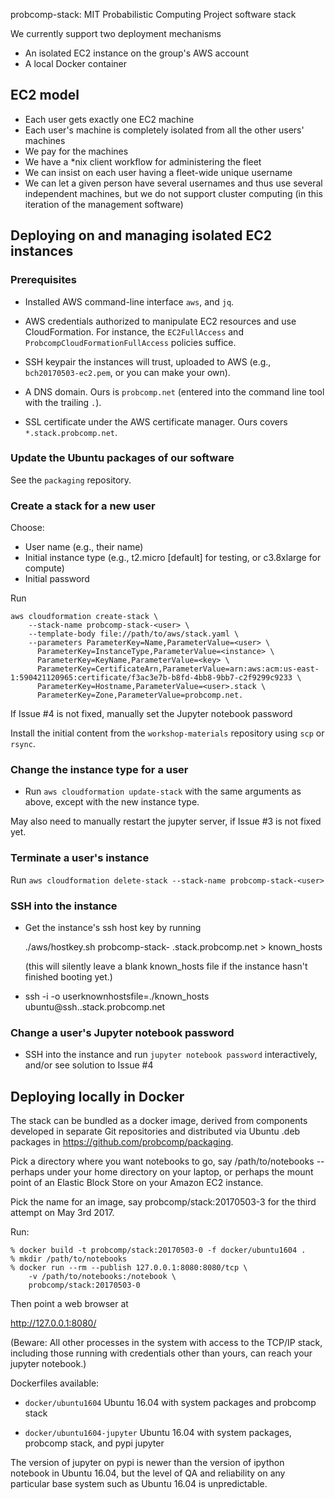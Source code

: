probcomp-stack: MIT Probabilistic Computing Project software stack

We currently support two deployment mechanisms
- An isolated EC2 instance on the group's AWS account
- A local Docker container

EC2 model
---------

- Each user gets exactly one EC2 machine
- Each user's machine is completely isolated from all the other
  users' machines
- We pay for the machines
- We have a *nix client workflow for administering the fleet
- We can insist on each user having a fleet-wide unique username
- We can let a given person have several usernames and thus use
  several independent machines, but we do not support cluster
  computing (in this iteration of the management software)

Deploying on and managing isolated EC2 instances
------------------------------------------------

### Prerequisites

- Installed AWS command-line interface `aws`, and `jq`.

- AWS credentials authorized to manipulate EC2 resources and use
  CloudFormation.  For instance, the `EC2FullAccess` and
  `ProbcompCloudFormationFullAccess` policies suffice.

- SSH keypair the instances will trust, uploaded to AWS
  (e.g., `bch20170503-ec2.pem`, or you can make your own).

- A DNS domain.  Ours is `probcomp.net` (entered into the command line
  tool with the trailing `.`).

- SSL certificate under the AWS certificate manager.  Ours covers
  `*.stack.probcomp.net`.

### Update the Ubuntu packages of our software

See the `packaging` repository.

### Create a stack for a new user

Choose:
- User name (e.g., their name)
- Initial instance type (e.g., t2.micro [default] for testing, or
  c3.8xlarge for compute)
- Initial password

Run

```
aws cloudformation create-stack \
    --stack-name probcomp-stack-<user> \
    --template-body file://path/to/aws/stack.yaml \
    --parameters ParameterKey=Name,ParameterValue=<user> \
      ParameterKey=InstanceType,ParameterValue=<instance> \
      ParameterKey=KeyName,ParameterValue=<key> \
      ParameterKey=CertificateArn,ParameterValue=arn:aws:acm:us-east-1:590421120965:certificate/f3ac3e7b-b8fd-4bb8-9bb7-c2f9299c9233 \
      ParameterKey=Hostname,ParameterValue=<user>.stack \
      ParameterKey=Zone,ParameterValue=probcomp.net.
```

If Issue #4 is not fixed, manually set the Jupyter notebook password

Install the initial content from the `workshop-materials` repository
using `scp` or `rsync`.

### Change the instance type for a user

- Run `aws cloudformation update-stack` with the same arguments as above, except with the new instance type.

May also need to manually restart the jupyter server, if Issue #3 is
not fixed yet.

### Terminate a user's instance

Run `aws cloudformation delete-stack --stack-name probcomp-stack-<user>`

### SSH into the instance

- Get the instance's ssh host key by running

   ./aws/hostkey.sh probcomp-stack-<user> <user>.stack.probcomp.net > known_hosts

  (this will silently leave a blank known_hosts file if the instance
  hasn't finished booting yet.)

- ssh -i <private-key> -o userknownhostsfile=./known_hosts ubuntu@ssh.<user>.stack.probcomp.net

### Change a user's Jupyter notebook password

- SSH into the instance and run `jupyter notebook password` interactively,
  and/or see solution to Issue #4

Deploying locally in Docker
---------------------------

The stack can be bundled as a docker image, derived from components developed
in separate Git repositories and distributed via Ubuntu .deb packages
in <https://github.com/probcomp/packaging>.

Pick a directory where you want notebooks to go, say
/path/to/notebooks -- perhaps under your home directory on your
laptop, or perhaps the mount point of an Elastic Block Store on your
Amazon EC2 instance.

Pick the name for an image, say probcomp/stack:20170503-3 for the
third attempt on May 3rd 2017.

Run:

```
% docker build -t probcomp/stack:20170503-0 -f docker/ubuntu1604 .
% mkdir /path/to/notebooks
% docker run --rm --publish 127.0.0.1:8080:8080/tcp \
    -v /path/to/notebooks:/notebook \
    probcomp/stack:20170503-0
```

Then point a web browser at

http://127.0.0.1:8080/

(Beware: All other processes in the system with access to the TCP/IP
stack, including those running with credentials other than yours, can
reach your jupyter notebook.)

Dockerfiles available:

- `docker/ubuntu1604`
        Ubuntu 16.04 with system packages and probcomp stack

- `docker/ubuntu1604-jupyter`
        Ubuntu 16.04 with system packages, probcomp stack, and pypi jupyter

The version of jupyter on pypi is newer than the version of ipython
notebook in Ubuntu 16.04, but the level of QA and reliability on any
particular base system such as Ubuntu 16.04 is unpredictable.
